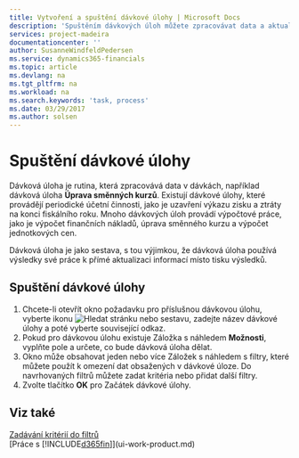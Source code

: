 ```yaml
---
title: Vytvoření a spuštění dávkové úlohy | Microsoft Docs
description: 'Spuštěním dávkových úloh můžete zpracovávat data a aktualizovat informace, například provádět pravidelné účetní činnosti nebo provádět výpočty.'
services: project-madeira
documentationcenter: ''
author: SusanneWindfeldPedersen
ms.service: dynamics365-financials
ms.topic: article
ms.devlang: na
ms.tgt_pltfrm: na
ms.workload: na
ms.search.keywords: 'task, process'
ms.date: 03/29/2017
ms.author: solsen
---
```

# <a name="run-batch-jobs"></a>Spuštění dávkové úlohy
Dávková úloha je rutina, která zpracovává data v dávkách, například dávková úloha **Úprava směnných kurzů**. Existují dávkové úlohy, které provádějí periodické účetní činnosti, jako je uzavření výkazu zisku a ztráty na konci fiskálního roku. Mnoho dávkových úloh provádí výpočtové práce, jako je výpočet finančních nákladů, úprava směnného kurzu a výpočet jednotkových cen.

Dávková úloha je jako sestava, s tou výjimkou, že dávková úloha používá výsledky své práce k přímé aktualizaci informací místo tisku výsledků.

## <a name="to-run-a-batch-job"></a>Spuštění dávkové úlohy
1. Chcete-li otevřít okno požadavku pro příslušnou dávkovou úlohu, vyberte ikonu ![Hledat stránku nebo sestavu](media/ui-search/search_small.png "Ikona Hledat stránku nebo sestavu"), zadejte název dávkové úlohy a poté vyberte související odkaz.
2. Pokud pro dávkovou úlohu existuje Záložka s náhledem **Možnosti**, vyplňte pole a určete, co bude dávková úloha dělat.
3. Okno může obsahovat jeden nebo více Záložek s náhledem s filtry, které můžete použít k omezení dat obsažených v dávkové úloze. Do navrhovaných filtrů můžete zadat kritéria nebo přidat další filtry.
4. Zvolte tlačítko **OK** pro Začátek dávkové úlohy.

## <a name="see-also"></a>Viz také
[Zadávání kritérií do filtrů](ui-enter-criteria-filters.md)  
[Práce s [!INCLUDE[d365fin](includes/d365fin_md.md)]](ui-work-product.md)
